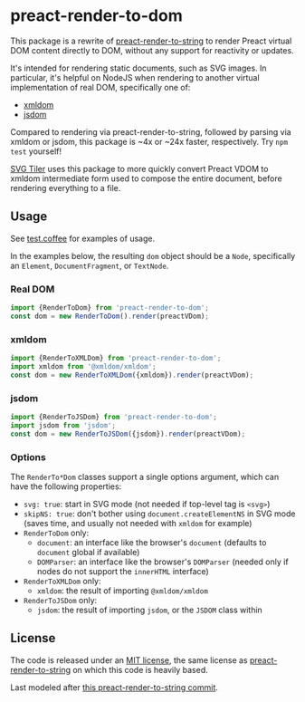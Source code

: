 # preact-render-to-dom

This package is a rewrite of
[preact-render-to-string](https://github.com/preactjs/preact-render-to-string)
to render Preact virtual DOM content directly to DOM,
without any support for reactivity or updates.

It's intended for rendering static documents, such as SVG images.
In particular, it's helpful on NodeJS when rendering to another virtual
implementation of real DOM, specifically one of:

* [xmldom](https://github.com/xmldom/xmldom)
* [jsdom](https://github.com/jsdom/jsdom)

Compared to rendering via preact-render-to-string, followed by parsing via
xmldom or jsdom, this package is ~4x or ~24x faster, respectively.
Try `npm test` yourself!

[SVG Tiler](https://github.com/edemaine/svgtiler) uses this package
to more quickly convert Preact VDOM to xmldom intermediate form
used to compose the entire document, before rendering everything to a file.

## Usage

See [test.coffee](test.coffee) for examples of usage.

In the examples below, the resulting `dom` object should be a `Node`,
specifically an `Element`, `DocumentFragment`, or `TextNode`.

### Real DOM

```js
import {RenderToDom} from 'preact-render-to-dom';
const dom = new RenderToDom().render(preactVDom);
```

### xmldom

```js
import {RenderToXMLDom} from 'preact-render-to-dom';
import xmldom from '@xmldom/xmldom';
const dom = new RenderToXMLDom({xmldom}).render(preactVDom);
```

### jsdom

```js
import {RenderToJSDom} from 'preact-render-to-dom';
import jsdom from 'jsdom';
const dom = new RenderToJSDom({jsdom}).render(preactVDom);
```

### Options

The `RenderTo*Dom` classes support a single options argument,
which can have the following properties:

* `svg: true`: start in SVG mode (not needed if top-level tag is `<svg>`)
* `skipNS: true`: don't bother using `document.createElementNS` in SVG mode
  (saves time, and usually not needed with `xmldom` for example)
* `RenderToDom` only:
  * `document`: an interface like the browser's `document`
    (defaults to `document` global if available)
  * `DOMParser`: an interface like the browser's `DOMParser`
    (needed only if nodes do not support the `innerHTML` interface)
* `RenderToXMLDom` only:
  * `xmldom`: the result of importing `@xmldom/xmldom`
* `RenderToJSDom` only:
  * `jsdom`: the result of importing `jsdom`, or the `JSDOM` class within

## License

The code is released under an [MIT license](LICENSE), the same license as
[preact-render-to-string](https://github.com/preactjs/preact-render-to-string)
on which this code is heavily based.

Last modeled after [this preact-render-to-string commit](https://github.com/preactjs/preact-render-to-string/commit/bd818dcdeb521f75d316546d102e1f0998405929).
